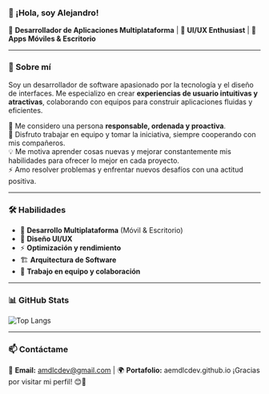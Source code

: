 ### 👋 ¡Hola, soy Alejandro!

🌟 **Desarrollador de Aplicaciones Multiplataforma** | 🎨 **UI/UX Enthusiast** | 📱 **Apps Móviles & Escritorio**

---

### 🚀 Sobre mí

Soy un desarrollador de software apasionado por la tecnología y el diseño de interfaces. Me especializo en crear **experiencias de usuario intuitivas y atractivas**, colaborando con equipos para construir aplicaciones fluidas y eficientes.  

💼 Me considero una persona **responsable, ordenada y proactiva**.  
🤝 Disfruto trabajar en equipo y tomar la iniciativa, siempre cooperando con mis compañeros.  
💡 Me motiva aprender cosas nuevas y mejorar constantemente mis habilidades para ofrecer lo mejor en cada proyecto.  
⚡ Amo resolver problemas y enfrentar nuevos desafíos con una actitud positiva.  

---

### 🛠️ Habilidades

- 🔹 **Desarrollo Multiplataforma** (Móvil & Escritorio)
- 🎨 **Diseño UI/UX**
- ⚡ **Optimización y rendimiento**
- 🏗️ **Arquitectura de Software**
- 🚀 **Trabajo en equipo y colaboración**

---

### 📊 GitHub Stats

![Top Langs](https://github-readme-stats.vercel.app/api/top-langs/?username=aemdlcdev&layout=compact&theme=radical)

---

### 📫 Contáctame

📩 **Email:** amdlcdev@gmail.com |
🌍 **Portafolio:** aemdlcdev.github.io
¡Gracias por visitar mi perfil! 😊🚀


